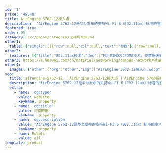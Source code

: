 ```yaml
---
id: '1'
price: '49.40'
title: AirEngine 5762-12接入点
description:  'AirEngine 5762-12是华为发布的支持Wi-Fi 6（802.11ax）标准的室内AP。支持2.4GHz（2x2）和5GHz（2x2）双频同时提供业务，整机速率可达2.975Gbps。支持高带宽、高并发且体积小巧，便于客户灵活部署，有效节约客户投资，适用于中小型企业办公、医院、咖啡厅等室内覆盖场景。'
featured: true
order: 95
category: src/pages/category/无线局域网.md
other1: 
  table: {"single":[[{"row":null,"col":null,"text":"参数"},{"row":null,"col":null,"text":"AirEngine 5762-12接入点"}],[{"row":null,"col":null,"text":"尺寸（直径×高）"},{"row":null,"col":null,"text":"Φ180 x 35 mm"}],[{"row":null,"col":null,"text":"电源输入"},{"row":null,"col":null,"text":"DC：12V±10%\nPoE供电：满足802.3at/af以太网供电标准\n说明：\n802.3af供电时，5GHz射频最大频宽为HE80MHz"}],[{"row":null,"col":null,"text":"最大功耗"},{"row":null,"col":null,"text":"15 W"}],[{"row":null,"col":null,"text":"最大用户数"},{"row":null,"col":null,"text":"≤256"}],[{"row":null,"col":null,"text":"工作温度"},{"row":null,"col":null,"text":" -10℃～+50℃"}],[{"row":null,"col":null,"text":"天线类型"},{"row":null,"col":null,"text":"内置智能天线"}],[{"row":null,"col":null,"text":"MIMO:空间流"},{"row":null,"col":null,"text":"2.4GHz: 2×2:2，5GHz: 2×2:2"}],[{"row":null,"col":null,"text":"无线协议"},{"row":null,"col":null,"text":"802.11a/b/g/n/ac/ac wave2/ax"}],[{"row":null,"col":null,"text":"最高速率"},{"row":null,"col":null,"text":"2.975Gbps"}]]}
other2:
  features: [{"title":"802.11ax技术","dec":["MU-MIMO及OFDMA技术，使数据传输有序、高效1024QAM调制方式，整机4条空间流，空口速率高达2.975Gbps"]},{"title":"VIP用户带宽预留","dec":["基于切片技术为VIP用户及应用预留一部分专用频谱，保障VIP用户体验"]},{"title":"云管理","dec":["可通过华为云管理平台对AP设备及业务进行管理和运维，节省网络运维成本"]}]
other3: https://e.huawei.com/cn/material/networking/campus-network/wlan/1d1ecaee0ed1493789c142f1220e9b2c
other4:
  images: {"other":{"org":"other","img":["AirEngine 5762-12接入点.webp"]}}
seo:
  title: airengine-5762-12 | AirEngine 5762-12接入点 | AirEngine 5700系列 | 室内接入点 | 无线局域网 | 企业网络
  description: 'AirEngine 5762-12是华为发布的支持Wi-Fi 6（802.11ax）标准的室内AP。支持2.4GHz（2x2）和5GHz（2x2）双频同时提供业务，整机速率可达2.975Gbps。支持高带宽、高并发且体积小巧，便于客户灵活部署，有效节约客户投资，适用于中小型企业办公、医院、咖啡厅等室内覆盖场景。'
  extra:
    - name: 'og:type'
      value: website
      keyName: property
    - name: 'og:title'
      value: 河南网田
      keyName: property
    - name: 'og:description'
      value: 'AirEngine 5762-12是华为发布的支持Wi-Fi 6（802.11ax）标准的室内AP。支持2.4GHz（2x2）和5GHz（2x2）双频同时提供业务，整机速率可达2.975Gbps。支持高带宽、高并发且体积小巧，便于客户灵活部署，有效节约客户投资，适用于中小型企业办公、医院、咖啡厅等室内覆盖场景。'
      keyName: property
    - name: Robots
      value: all
template: product
---
```

